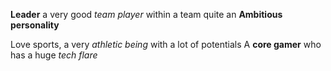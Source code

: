 **Leader**
a very good _team player_ within a team
quite an **Ambitious personality**

Love sports, a very *athletic being* with a lot of potentials
A __core gamer__ who has a huge _tech flare_
